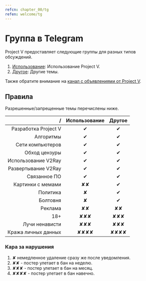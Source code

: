 ```yaml
---
refcn: chapter_00/tg
refen: welcome/tg
---
```

# Группа в Telegram

Project V предоставляет следующие группы для разных типов обсуждений.

1. [Использование](https://telegram.me/projectv2ray): Использование Project V.
2. [Другое](https://t.me/joinchat/DNcazUIYaH80uVfeS716jg): Другие темы.

Также обратите внимание на [канал с объявлениями от Project V](https://t.me/v2msg).

## Правила

Разрешенные/запрещенные темы перечислены ниже.

|                    / |          Использование           |              Другое              |
| --------------------:|:--------------------------------:|:--------------------------------:|
| Разработка Project V |             &#10004;             |             &#10004;             |
|            Алгоритмы |             &#10004;             |             &#10004;             |
|     Сети компьютеров |             &#10004;             |             &#10004;             |
|        Обход цензуры |             &#10004;             |             &#10004;             |
|  Использование V2Ray |             &#10004;             |             &#10004;             |
|  Развертывание V2Ray |             &#10004;             |             &#10004;             |
|         Связанное ПО |             &#10004;             |             &#10004;             |
|    Картинки с мемами |         &#10008;&#10008;         |             &#10004;             |
|             Политика |             &#10008;             |             &#10004;             |
|             Болтовня |             &#10008;             |             &#10004;             |
|              Реклама |         &#10008;&#10008;         |         &#10008;&#10008;         |
|                  18+ |     &#10008;&#10008;&#10008;     |     &#10008;&#10008;&#10008;     |
|       Лучи ненависти |     &#10008;&#10008;&#10008;     |     &#10008;&#10008;&#10008;     |
|  Кража личных данных | &#10008;&#10008;&#10008;&#10008; | &#10008;&#10008;&#10008;&#10008; |

### Кара за нарушения

1. &#10008; немедленное удаление сразу же после уведомления.
2. &#10008;&#10008; - постер улетает в бан на неделю.
3. &#10008;&#10008;&#10008; - постер улетает в бан на месяц.
4. &#10008;&#10008;&#10008;&#10008; - постер улетает в бан навечно.